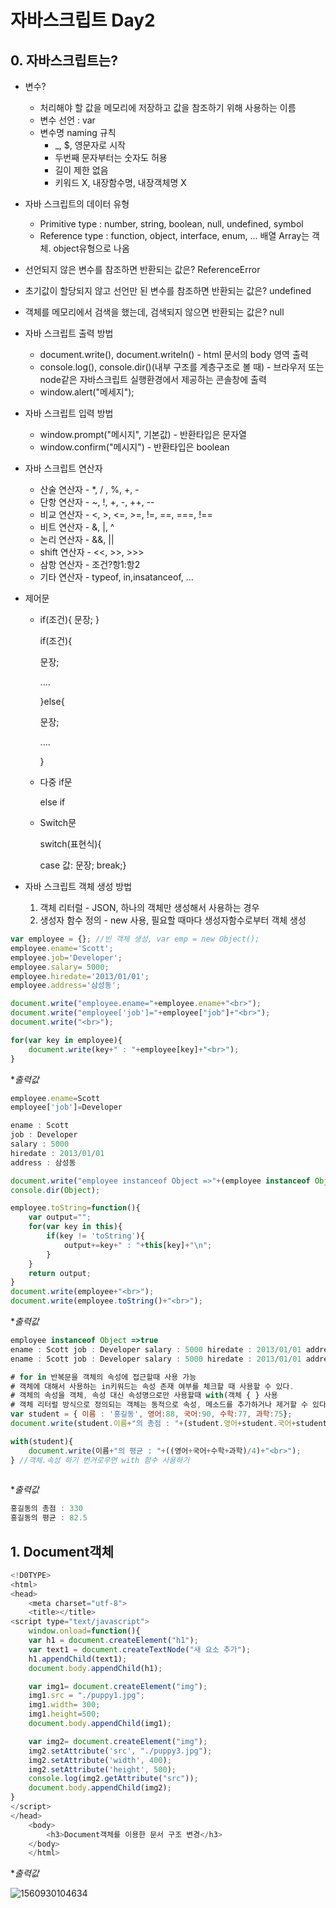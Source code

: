 # 자바스크립트 Day2

## 0. 자바스크립트는?

- 변수?

  - 처리해야 할 값을 메모리에 저장하고 값을 참조하기 위해 사용하는 이름
  - 변수 선언 : var
  - 변수명 naming 규칙
    - _, $, 영문자로 시작
    - 두번째 문자부터는 숫자도 허용
    - 길이 제한 없음
    - 키워드 X, 내장함수명, 내장객체명 X

- 자바 스크립트의 데이터 유형

  - Primitive type : number, string, boolean, null, undefined, symbol 
  - Reference type : function, object, interface, enum, ... 배열 Array는 객체. object유형으로 나옴

- 선언되지 않은 변수를 참조하면 반환되는 값은? ReferenceError

- 초기값이 할당되지 않고 선언만 된 변수를 참조하면 반환되는 값은? undefined

- 객체를 메모리에서 검색을 했는데, 검색되지 않으면 반환되는 값은? null

- 자바 스크립트 출력 방법

  - document.write(), document.writeln() - html 문서의 body 영역 출력
  - console.log(), console.dir()(내부 구조를 계층구조로 볼 때) - 브라우저 또는 node같은 자바스크립트 실행환경에서 제공하는 콘솔창에 출력
  - window.alert("메세지");

- 자바 스크립트 입력 방법

  - window.prompt("메시지", 기본값) - 반환타입은 문자열
  - window.confirm("메시지") - 반환타입은 boolean

- 자바 스크립트 연산자

  - 산술 연산자 - *, / , %, +, -
  - 단항 연산자 - ~, !, +, -, ++, --
  - 비교 연산자 - <, >, <=, >=, !=, ==, ===, !==
  - 비트 연산자 - &, |, ^
  - 논리 연산자 - &&, ||
  - shift 연산자 - <<, >>, >>>
  - 삼항 연산자 - 조건?항1:항2
  - 기타 연산자 - typeof, in,insatanceof, ...

- 제어문

  - if(조건){ 문장; }

    if(조건){

    문장;

    ....

    }else{

    문장;

    ....

    }

  - 다중 if문

    else if

    

  - Switch문

    switch(표현식){

    case 값: 문장; break;}

    

    

    

- 자바 스크립트 객체 생성 방법

  1. 객체 리터럴 - JSON, 하나의 객체만 생성해서 사용하는 경우
  2. 생성자 함수 정의 - new 사용, 필요할 때마다 생성자함수로부터 객체 생성

  

```javascript
var employee = {}; //빈 객체 생성, var emp = new Object();
employee.ename='Scott';
employee.job='Developer';
employee.salary= 5000;
employee.hiredate='2013/01/01';
employee.address='삼성동';

document.write("employee.ename="+employee.ename+"<br>");
document.write("employee['job']="+employee["job"]+"<br>");
document.write("<br>");

for(var key in employee){
	document.write(key+" : "+employee[key]+"<br>");
}
```

**출력값*

```javascript
employee.ename=Scott
employee['job']=Developer

ename : Scott
job : Developer
salary : 5000
hiredate : 2013/01/01
address : 삼성동
```

```javascript
document.write("employee instanceof Object =>"+(employee instanceof Object)+"<br>"); //내장 객체 중 최상위 Object 상속 확인
console.dir(Object);

employee.toString=function(){
	var output="";
	for(var key in this){
		if(key != 'toString'){
			output+=key+" : "+this[key]+"\n";
		}
	}
	return output;
}
document.write(employee+"<br>");
document.write(employee.toString()+"<br>");
```

**출력값*

```javascript
employee instanceof Object =>true
ename : Scott job : Developer salary : 5000 hiredate : 2013/01/01 address : 삼성동 
ename : Scott job : Developer salary : 5000 hiredate : 2013/01/01 address : 삼성동 
```

```javascript
# for in 반복문을 객체의 속성에 접근할때 사용 가능
# 객체에 대해서 사용하는 in키워드는 속성 존재 여부를 체크할 때 사용할 수 있다.
# 객체의 속성을 객체, 속성 대신 속성명으로만 사용할때 with(객체 { } 사용
# 객체 리터럴 방식으로 정의되는 객체는 동적으로 속성, 메소드를 추가하거나 제거할 수 있다.
var student = { 이름 : '홍길동', 영어:88, 국어:90, 수학:77, 과학:75};
document.write(student.이름+"의 총점 : "+(student.영어+student.국어+student.수학+student.과학)+"<br>");

with(student){
	document.write(이름+"의 평균 : "+((영어+국어+수학+과학)/4)+"<br>"); 
} //객체.속성 하기 번거로우면 with 함수 사용하기
	

```

**출력값*

```javascript
홍길동의 총점 : 330
홍길동의 평균 : 82.5
```



## 1. Document객체

```javascript
<!D0TYPE>
<html>
<head>
	<meta charset="utf-8">
	<title></title>
<script type="text/javascript">
	window.onload=function(){
	var h1 = document.createElement("h1");
	var text1 = document.createTextNode("새 요소 추가");
	h1.appendChild(text1);
	document.body.appendChild(h1);

	var img1= document.createElement("img");
	img1.src = "./puppy1.jpg";
	img1.width= 300;
	img1.height=500;
	document.body.appendChild(img1);

	var img2= document.createElement("img");
	img2.setAttribute('src', "./puppy3.jpg");
	img2.setAttribute('width', 400);
	img2.setAttribute('height', 500);
	console.log(img2.getAttribute("src"));
	document.body.appendChild(img2);
}
</script>
</head>
	<body>
		<h3>Document객체를 이용한 문서 구조 변경</h3>
	</body>
	</html>
```

**출력값*

![1560930104634](C:\Users\student\AppData\Roaming\Typora\typora-user-images\1560930104634.png)



